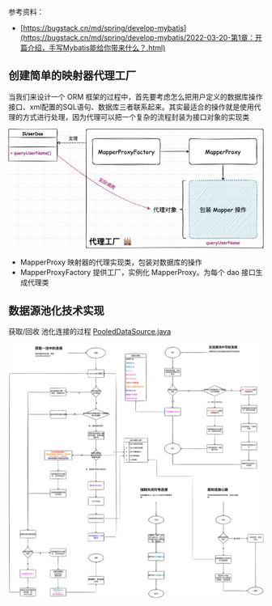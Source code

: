 参考资料：
 - [https://bugstack.cn/md/spring/develop-mybatis](https://bugstack.cn/md/spring/develop-mybatis/2022-03-20-第1章：开篇介绍，手写Mybatis能给你带来什么？.html)

## 创建简单的映射器代理工厂
当我们来设计一个 ORM 框架的过程中，首先要考虑怎么把用户定义的数据库操作接口、xml配置的SQL语句、数据库三者联系起来。其实最适合的操作就是使用代理的方式进行处理，因为代理可以把一个复杂的流程封装为接口对象的实现类

![](./docs/img/small-mybatis-day01-1.jpeg)

 - MapperProxy 映射器的代理实现类，包装对数据库的操作
 - MapperProxyFactory 提供工厂，实例化 MapperProxy。为每个 dao 接口生成代理类

## 数据源池化技术实现
获取/回收 池化连接的过程
[PooledDataSource.java](./src/main/java/cc/tianbin/mybatis/datasource/pooled/PooledDataSource.java)



![](./docs/img/获取or回收池化连接的过程.png)